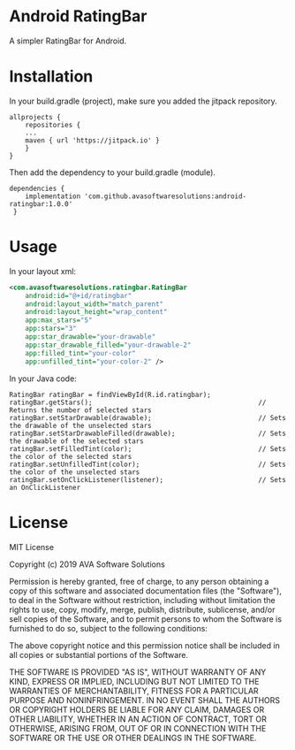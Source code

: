 # Android RatingBar

A simpler RatingBar for Android.

# Installation

In your build.gradle (project), make sure you added the jitpack repository.
```
allprojects {
    repositories {
    ...
    maven { url 'https://jitpack.io' }
    }
}
```

Then add the dependency to your build.gradle (module).
```
dependencies {
    implementation 'com.github.avasoftwaresolutions:android-ratingbar:1.0.0'
 }
```

# Usage

In your layout xml: 

```XML
<com.avasoftwaresolutions.ratingbar.RatingBar
    android:id="@+id/ratingbar"
    android:layout_width="match_parent"
    android:layout_height="wrap_content"
    app:max_stars="5"
    app:stars="3"
    app:star_drawable="your-drawable"
    app:star_drawable_filled="your-drawable-2"
    app:filled_tint="your-color"
    app:unfilled_tint="your-color-2" />
```

In your Java code:

```
RatingBar ratingBar = findViewById(R.id.ratingbar);
ratingBar.getStars();                                          // Returns the number of selected stars
ratingBar.setStarDrawable(drawable);                           // Sets the drawable of the unselected stars
ratingBar.setStarDrawableFilled(drawable);                     // Sets the drawable of the selected stars
ratingBar.setFilledTint(color);                                // Sets the color of the selected stars
ratingBar.setUnfilledTint(color);                              // Sets the color of the unselected stars
ratingBar.setOnClickListener(listener);                        // Sets an OnClickListener
```

# License

MIT License

Copyright (c) 2019 AVA Software Solutions

Permission is hereby granted, free of charge, to any person obtaining a copy
of this software and associated documentation files (the "Software"), to deal
in the Software without restriction, including without limitation the rights
to use, copy, modify, merge, publish, distribute, sublicense, and/or sell
copies of the Software, and to permit persons to whom the Software is
furnished to do so, subject to the following conditions:

The above copyright notice and this permission notice shall be included in all
copies or substantial portions of the Software.

THE SOFTWARE IS PROVIDED "AS IS", WITHOUT WARRANTY OF ANY KIND, EXPRESS OR
IMPLIED, INCLUDING BUT NOT LIMITED TO THE WARRANTIES OF MERCHANTABILITY,
FITNESS FOR A PARTICULAR PURPOSE AND NONINFRINGEMENT. IN NO EVENT SHALL THE
AUTHORS OR COPYRIGHT HOLDERS BE LIABLE FOR ANY CLAIM, DAMAGES OR OTHER
LIABILITY, WHETHER IN AN ACTION OF CONTRACT, TORT OR OTHERWISE, ARISING FROM,
OUT OF OR IN CONNECTION WITH THE SOFTWARE OR THE USE OR OTHER DEALINGS IN THE
SOFTWARE.
